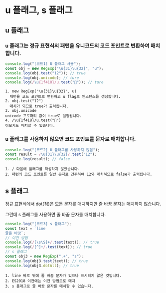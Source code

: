 # u 플래그, s 플래그

## u 플래그

### u 플래그는 정규 표현식의 패턴을 유니코드의 코드 포인트로 변환하여 매치합니다.

```js
console.log("[코드1] U 플래그 사용");
const obj = new RegExp("\u{31}\u{32}", "u");
console.log(obj.test("12")); // true
console.log(obj.unicode); // ture
console.log(/\u{1f418}/u.test("🐘")); // ture
```

    1. new RegExp("\u{31}\u{32}", u)
      패턴을 코드 포인트로 변환하고 u flag로 인스턴스를 생성합니다.
    2. obj.test("12")
      매치가 되므로 true가 출력됩니다.
    3. obj.unicode
    unicode 프로퍼티 값이 true로 설정됩니다.
    4. /\u{1f418}/u.test("🐘")
    이모지도 매치할 수 있습니다.

### u 플래그를 사용하지 않으면 코드 포인트를 문자로 매치합니다.

```js
console.log("[코드2] U 플래그를 사용하지 않음");
const result = /\u{31}\u{32}/.test("12");
console.log(result); // false
```

    1. / 다음에 플래그를 작성하지 않았습니다.
    2. 패턴의 코드 포인트를 일반 문자로 간주하여 12와 매치하므로 false가 출력됩니다.

## s 플래그

정규 표현식에서 dot(점)은 모든 문자를 매치하지만 줄 바꿈 문자는 매치하지 않습니다.

그런데 s 플래그를 사용하면 줄 바꿈 문자를 매치합니다.

```js
console.log("[코드3] s 플래그");
const text = `line
줄을 바꿈`;
// 이전 방법
console.log(/[\s\S]+/.test(text)); // true
console.log(/[^]+/.test(text)); // true
// s 플래그
const obj3 = new RegExp(".+", "s");
console.log(obj3.test(text)); // true
console.log(obj3.dotAll); // true
```

    1. line 바로 뒤에 줄 바꿈 문자가 있으나 표시되지 않은 것입니다.
    2. ES2018 이전에는 이전 방법으로 매치
    3. s 플래그로 줄 바꿈 문자를 매치할 수 있습니다.
